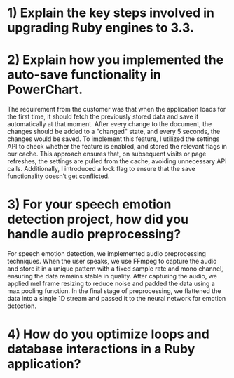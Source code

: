 # 1) Explain the key steps involved in upgrading Ruby engines to 3.3.

# 2) Explain how you implemented the auto-save functionality in PowerChart.

The requirement from the customer was that when the application loads for the first time, it should fetch the previously stored data and save it automatically at that moment. After every change to the document, the changes should be added to a "changed" state, and every 5 seconds, the changes would be saved. To implement this feature, I utilized the settings API to check whether the feature is enabled, and stored the relevant flags in our cache. This approach ensures that, on subsequent visits or page refreshes, the settings are pulled from the cache, avoiding unnecessary API calls. Additionally, I introduced a lock flag to ensure that the save functionality doesn’t get conflicted.




# 3) For your speech emotion detection project, how did you handle audio preprocessing?


For speech emotion detection, we implemented audio preprocessing techniques. When the user speaks, we use FFmpeg to capture the audio and store it in a unique pattern with a fixed sample rate and mono channel, ensuring the data remains stable in quality. After capturing the audio, we applied mel frame resizing to reduce noise and padded the data using a max pooling function. In the final stage of preprocessing, we flattened the data into a single 1D stream and passed it to the neural network for emotion detection.


# 4) How do you optimize loops and database interactions in a Ruby application?


